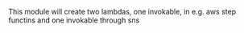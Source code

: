 This module will create two lambdas, one invokable, in e.g. aws step functins and one invokable through sns
